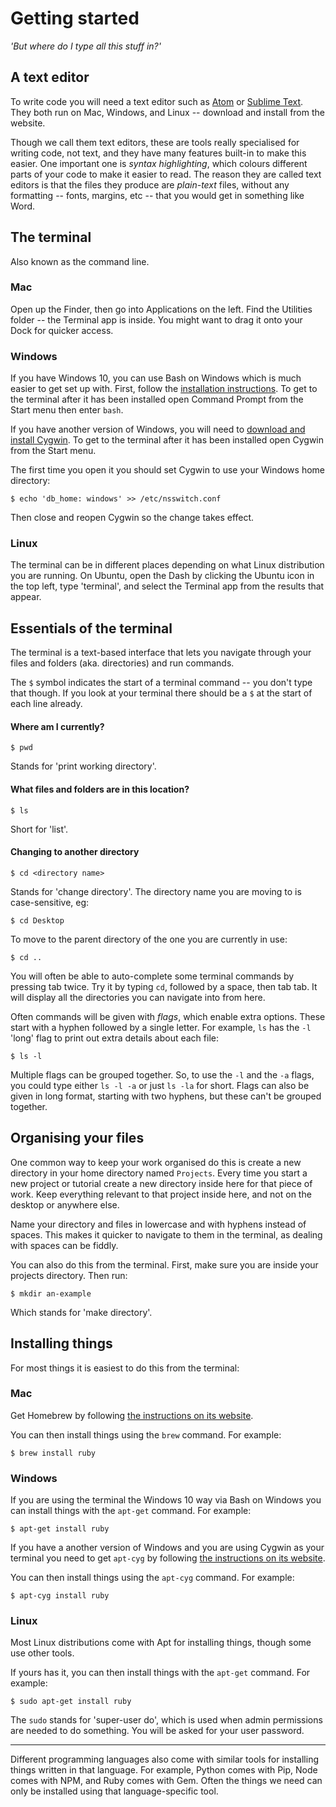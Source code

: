 Getting started
===============

*'But where do I type all this stuff in?'*


A text editor
-------------

To write code you will need a text editor such as [Atom](https://atom.io/) or [Sublime Text](https://www.sublimetext.com/). They both run on Mac, Windows, and Linux -- download and install from the website.

Though we call them text editors, these are tools really specialised for writing code, not text, and they have many features built-in to make this easier. One important one is *syntax highlighting*, which colours different parts of your code to make it easier to read. The reason they are called text editors is that the files they produce are *plain-text* files, without any formatting -- fonts, margins, etc -- that you would get in something like Word.


The terminal
------------

Also known as the command line.

### Mac

Open up the Finder, then go into Applications on the left. Find the Utilities folder -- the Terminal app is inside. You might want to drag it onto your Dock for quicker access.

### Windows

If you have Windows 10, you can use Bash on Windows which is much easier to get set up with. First, follow the [installation instructions](https://msdn.microsoft.com/en-us/commandline/wsl/install_guide). To get to the terminal after it has been installed open Command Prompt from the Start menu then enter `bash`.

If you have another version of Windows, you will need to [download and install Cygwin](https://cygwin.com/install.html). To get to the terminal after it has been installed open Cygwin from the Start menu.

The first time you open it you should set Cygwin to use your Windows home directory:

    $ echo 'db_home: windows' >> /etc/nsswitch.conf

Then close and reopen Cygwin so the change takes effect.

### Linux

The terminal can be in different places depending on what Linux distribution you are running. On Ubuntu, open the Dash by clicking the Ubuntu icon in the top left, type 'terminal', and select the Terminal app from the results that appear.


Essentials of the terminal
--------------------------

The terminal is a text-based interface that lets you navigate through your files and folders (aka. directories) and run commands.

The `$` symbol indicates the start of a terminal command -- you don't type that though. If you look at your terminal there should be a `$` at the start of each line already.

#### Where am I currently?

    $ pwd

Stands for 'print working directory'.

#### What files and folders are in this location?

    $ ls

Short for 'list'.

#### Changing to another directory

    $ cd <directory name>

Stands for 'change directory'. The directory name you are moving to is case-sensitive, eg:

    $ cd Desktop

To move to the parent directory of the one you are currently in use:

    $ cd ..

You will often be able to auto-complete some terminal commands by pressing tab twice. Try it by typing `cd`, followed by a space, then tab tab. It will display all the directories you can navigate into from here.

Often commands will be given with *flags*, which enable extra options. These start with a hyphen followed by a single letter. For example, `ls` has the `-l` 'long' flag to print out extra details about each file:

    $ ls -l

Multiple flags can be grouped together. So, to use the `-l` and the `-a` flags, you could type either `ls -l -a` or just `ls -la` for short. Flags can also be given in long format, starting with two hyphens, but these can't be grouped together.


Organising your files
---------------------

One common way to keep your work organised do this is create a new directory in your home directory named `Projects`. Every time you start a new project or tutorial create a new directory inside here for that piece of work. Keep everything relevant to that project inside here, and not on the desktop or anywhere else.

Name your directory and files in lowercase and with hyphens instead of spaces. This makes it quicker to navigate to them in the terminal, as dealing with spaces can be fiddly.

You can also do this from the terminal. First, make sure you are inside your projects directory. Then run:

    $ mkdir an-example

Which stands for 'make directory'.


Installing things
-----------------

For most things it is easiest to do this from the terminal:

### Mac

Get Homebrew by following [the instructions on its website](https://brew.sh/).

You can then install things using the `brew` command. For example:

    $ brew install ruby

### Windows

If you are using the terminal the Windows 10 way via Bash on Windows you can install things with the `apt-get` command. For example:

    $ apt-get install ruby

If you have a another version of Windows and you are using Cygwin as your terminal you need to get `apt-cyg` by following [the instructions on its website](https://github.com/transcode-open/apt-cyg#quick-start).

You can then install things using the `apt-cyg` command. For example:

    $ apt-cyg install ruby

### Linux

Most Linux distributions come with Apt for installing things, though some use other tools.

If yours has it, you can then install things with the `apt-get` command. For example:

    $ sudo apt-get install ruby

The `sudo` stands for 'super-user do', which is used when admin permissions are needed to do something. You will be asked for your user password.

<hr>

Different programming languages also come with similar tools for installing things written in that language. For example, Python comes with Pip, Node comes with NPM, and Ruby comes with Gem. Often the things we need can only be installed using that language-specific tool.
